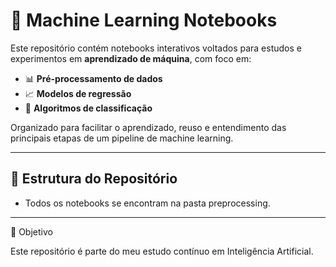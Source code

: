 # 🤖 Machine Learning Notebooks

Este repositório contém notebooks interativos voltados para estudos e experimentos em **aprendizado de máquina**, com foco em:

- 📊 **Pré-processamento de dados**
- 📈 **Modelos de regressão**
- 🧠 **Algoritmos de classificação**

Organizado para facilitar o aprendizado, reuso e entendimento das principais etapas de um pipeline de machine learning.

---

## 📂 Estrutura do Repositório

- Todos os notebooks se encontram na pasta preprocessing.

---

🎯 Objetivo

Este repositório é parte do meu estudo contínuo em Inteligência Artificial.

